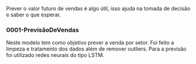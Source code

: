 Prever o valor futuro de vendas é algo útil, isso ajuda na tomada de decisão e saber o que esperar.

### 0001-PrevisãoDeVendas
Neste modelo tem como objetivo prever a venda por setor. Foi feito a limpeza e tratamento dos dados além de remover outliers. Para a previsão foi utilizado redes neurais do tipo LSTM.
